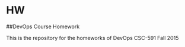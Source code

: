 # HW
##DevOps Course Homework 

This is the repository for the homeworks of DevOps CSC-591 Fall 2015

